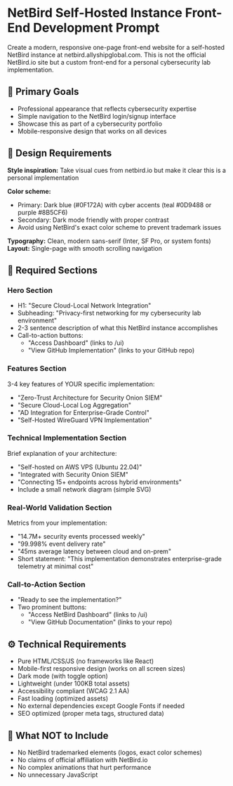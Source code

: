 # NetBird Self-Hosted Instance Front-End Development Prompt

Create a modern, responsive one-page front-end website for a self-hosted NetBird instance at netbird.allyshipglobal.com. This is not the official NetBird.io site but a custom front-end for a personal cybersecurity lab implementation.

## 🎯 Primary Goals

- Professional appearance that reflects cybersecurity expertise
- Simple navigation to the NetBird login/signup interface
- Showcase this as part of a cybersecurity portfolio
- Mobile-responsive design that works on all devices

## 📐 Design Requirements

**Style inspiration:** Take visual cues from netbird.io but make it clear this is a personal implementation

**Color scheme:**
- Primary: Dark blue (#0F172A) with cyber accents (teal #0D9488 or purple #8B5CF6)
- Secondary: Dark mode friendly with proper contrast
- Avoid using NetBird's exact color scheme to prevent trademark issues

**Typography:** Clean, modern sans-serif (Inter, SF Pro, or system fonts)
**Layout:** Single-page with smooth scrolling navigation

## 🧱 Required Sections

### Hero Section
- H1: "Secure Cloud-Local Network Integration"
- Subheading: "Privacy-first networking for my cybersecurity lab environment"
- 2-3 sentence description of what this NetBird instance accomplishes
- Call-to-action buttons:
  - "Access Dashboard" (links to /ui)
  - "View GitHub Implementation" (links to your GitHub repo)

### Features Section
3-4 key features of YOUR specific implementation:
- "Zero-Trust Architecture for Security Onion SIEM"
- "Secure Cloud-Local Log Aggregation"
- "AD Integration for Enterprise-Grade Control"
- "Self-Hosted WireGuard VPN Implementation"

### Technical Implementation Section
Brief explanation of your architecture:
- "Self-hosted on AWS VPS (Ubuntu 22.04)"
- "Integrated with Security Onion SIEM"
- "Connecting 15+ endpoints across hybrid environments"
- Include a small network diagram (simple SVG)

### Real-World Validation Section
Metrics from your implementation:
- "14.7M+ security events processed weekly"
- "99.998% event delivery rate"
- "45ms average latency between cloud and on-prem"
- Short statement: "This implementation demonstrates enterprise-grade telemetry at minimal cost"

### Call-to-Action Section
- "Ready to see the implementation?"
- Two prominent buttons:
  - "Access NetBird Dashboard" (links to /ui)
  - "View GitHub Documentation" (links to your repo)

## ⚙️ Technical Requirements

- Pure HTML/CSS/JS (no frameworks like React)
- Mobile-first responsive design (works on all screen sizes)
- Dark mode (with toggle option)
- Lightweight (under 100KB total assets)
- Accessibility compliant (WCAG 2.1 AA)
- Fast loading (optimized assets)
- No external dependencies except Google Fonts if needed
- SEO optimized (proper meta tags, structured data)

## 🚫 What NOT to Include

- No NetBird trademarked elements (logos, exact color schemes)
- No claims of official affiliation with NetBird.io
- No complex animations that hurt performance
- No unnecessary JavaScript
